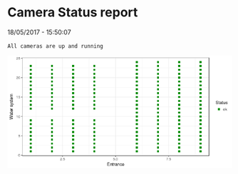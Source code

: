 Camera Status report
================
18/05/2017 - 15:50:07

    All cameras are up and running

![](camreport_files/figure-markdown_github/unnamed-chunk-2-1.png)

